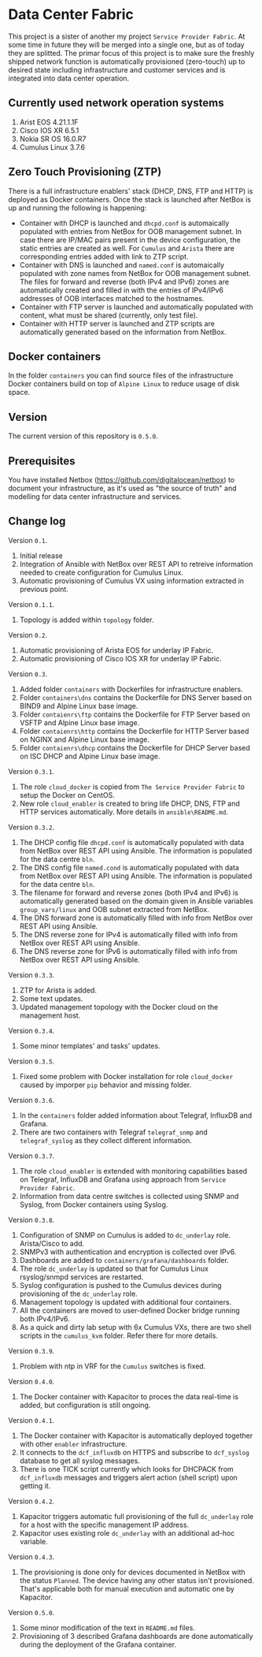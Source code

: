 # Data Center Fabric

This project is a sister of another my project `Service Provider Fabric`. At some time in future they will be merged into a single one, but as of today they are splitted. The primar focus of this project is to make sure the freshly shipped network function is automatically provisioned (zero-touch) up to desired state including infrastructure and customer services and is integrated into data center operation.

## Currently used network operation systems
1. Arist EOS 4.21.1.1F
2. Cisco IOS XR 6.5.1
3. Nokia SR OS 16.0.R7
4. Cumulus Linux 3.7.6

## Zero Touch Provisioning (ZTP)
There is a full infrastructure enablers' stack (DHCP, DNS, FTP and HTTP) is deployed as Docker containers. Once the stack is launched after NetBox is up and running the following is happening:
- Container with DHCP is launched and `dhcpd.conf` is automaically populated with entries from NetBox for OOB management subnet. In case there are IP/MAC pairs present in the device configuration, the static entries are created as well. For `Cumulus` and `Arista` there are corresponding entries added with link to ZTP script.
- Container with DNS is launched and `named.conf` is automaically populated with zone names from NetBox for OOB management subnet. The files for forward and reverse (both IPv4 and IPv6) zones are automatically created and filled in with the entries of IPv4/IPv6 addresses of OOB interfaces matched to the hostnames.
- Container with FTP server is launched and automatically populated with content, what must be shared (currently, only test file).
- Container with HTTP server is launched and ZTP scripts are automatically generated based on the information from NetBox.

## Docker containers
In the folder `containers` you can find source files of the infrastructure Docker containers build on top of `Alpine Linux` to reduce usage of disk space.

## Version

The current version of this repository is `0.5.0`.

## Prerequisites

You have installed Netbox (https://github.com/digitalocean/netbox) to document your infrastructure, as it's used as "the source of truth" and modelling for data center infrastructure and services. 

## Change log

Version `0.1`.
1. Initial release
2. Integration of Ansible with NetBox over REST API to retreive information needed to create configuration for Cumulus Linux.
3. Automatic provisioning of Cumulus VX using information extracted in previous point.

Version `0.1.1`.
1. Topology is added within `topology` folder.

Version `0.2`.
1. Automatic provisioning of Arista EOS for underlay IP Fabric.
2. Automatic provisioning of Cisco IOS XR for underlay IP Fabric.

Version `0.3`.
1. Added folder `containers` with Dockerfiles for infrastructure enablers.
2. Folder `containers\dns` contains the Dockerfile for DNS Server based on BIND9 and Alpine Linux base image.
3. Folder `contaienrs\ftp` contains the Dockerfile for FTP Server based on VSFTP and Alpine Linux base image.
4. Folder `contaienrs\http` contains the Dockerfile for HTTP Server based on NGINX and Alpine Linux base image.
5. Folder `contaienrs\dhcp` contains the Dockerfile for DHCP Server based on ISC DHCP and Alpine Linux base image.

Version `0.3.1`.
1. The role `cloud_docker` is copied from `The Service Provider Fabric` to setup the Docker on CentOS.
2. New role `cloud_enabler` is created to bring life DHCP, DNS, FTP and HTTP services automatically. More details in `ansible\README.md`.

Version `0.3.2`.
1. The DHCP config file `dhcpd.conf` is automatically populated with data from NetBox over REST API using Ansible. The information is populated for the data centre `bln`.
2. The DNS config file `named.cond` is automatically populated with data from NetBox over REST API using Ansible. The information is populated for the data centre `bln`.
3. The filename for forward and reverse zones (both IPv4 and IPv6) is automatically generated based on the domain given in Ansible variables `group_vars/linux` and OOB subnet extracted from NetBox.
4. The DNS forward zone is automatically filled with info from NetBox over REST API using Ansible.
5. The DNS reverse zone for IPv4 is automatically filled with info from NetBox over REST API using Ansible.
6. The DNS reverse zone for IPv6 is automatically filled with info from NetBox over REST API using Ansible.

Version `0.3.3`.
1. ZTP for Arista is added.
2. Some text updates.
3. Updated management topology with the Docker cloud on the management host.

Version `0.3.4`.
1. Some minor templates' and tasks' updates.

Version `0.3.5`.
1. Fixed some problem with Docker installation for role `cloud_docker` caused by imporper `pip` behavior and missing folder.

Version `0.3.6`.
1. In the `containers` folder added information about Telegraf, InfluxDB and Grafana.
2. There are two containers with Telegraf `telegraf_snmp` and `telegraf_syslog` as they collect different information.

Version `0.3.7`.
1. The role `cloud_enabler` is extended with monitoring capabilities based on Telegraf, InfluxDB and Grafana using approach from `Service Provider Fabric`.
2. Information from data centre switches is collected using SNMP and Syslog, from Docker containers using Syslog.

Version `0.3.8`.
1. Configuration of SNMP on Cumulus is added to `dc_underlay` role. Arista/Cisco to add.
2. SNMPv3 with authentication and encryption is collected over IPv6.
3. Dashboards are added to `containers/grafana/dashboards` folder.
4. The role `dc_underlay` is updated so that for Cumulus Linux rsyslog/snmpd services are restarted.
5. Syslog configuration is pushed to the Cumulus devices during provisioning of the `dc_underlay` role.
6. Management topology is updated with additional four containers.
7. All the containers are moved to user-defined Docker bridge running both IPv4/IPv6.
8. As a quick and dirty lab setup with 6x Cumulus VXs, there are two shell scripts in the `cumulus_kvm` folder. Refer there for more details.

Version `0.3.9`.
1. Problem with ntp in VRF for the `Cumulus` switches is fixed.

Version `0.4.0`.
1. The Docker container with Kapacitor to proces the data real-time is added, but configuration is still ongoing.

Version `0.4.1`.
1. The Docker container with Kapacitor is automatically deployed together with other `enabler` infrastructure.
2. It connects to the `dcf_influxdb` on HTTPS and subscribe to `dcf_syslog` database to get all syslog messages.
3. There is one TICK script currently which looks for DHCPACK from `dcf_influxdb` messages and triggers alert action (shell script) upon getting it.

Version `0.4.2`.
1. Kapacitor triggers automatic full provisioning of the full `dc_underlay` role for a host with the specific management IP address.
2. Kapacitor uses existing role `dc_underlay` with an additional ad-hoc variable.

Version `0.4.3`.
1. The provisioning is done only for devices documented in NetBox with the status `Planned`. The device having any other status isn't provisioned. That's applicable both for manual execution and automatic one by Kapacitor.

Version `0.5.0`.
1. Some minor modification of the text in `README.md` files.
2. Provisioning of 3 described Grafana dashboards are done automatically during the deployment of the Grafana container.
